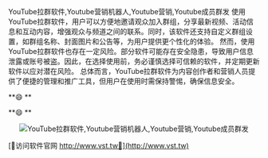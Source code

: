 YouTube拉群软件,Youtube营销机器人,Youtube营销,Youtube成员群发
使用YouTube拉群软件，用户可以方便地邀请观众加入群组，分享最新视频、活动信息和互动内容，增强观众与频道之间的联系。同时，该软件还支持自定义群组设置，如群组名称、封面图片和公告等，为用户提供更个性化的体验。
然而，使用YouTube拉群软件也存在一定风险。部分软件可能存在安全隐患，导致用户信息泄露或账号被盗。因此，在选择使用前，务必谨慎选择可信赖的软件，并定期更新软件以应对潜在风险。
总体而言，YouTube拉群软件为内容创作者和营销人员提供了便捷的管理和推广工具，但用户在使用时需保持警惕，确保信息安全。

                
                
                
            
**😄        **
            
                
                
                
                
                
            
**😄        **
                        
                    

 <center><img src="https://vst.tw/MP4/tuiguang/png/8.png" alt="YouTube拉群软件,Youtube营销机器人,Youtube营销,Youtube成员群发"></center>

                    
                    
                    
                        
                            
                                
            
                
                    
                
                
                    
                        
                    
                
            

            


[👻访问软件官网 http://www.vst.tw👻](http://www.vst.tw)
